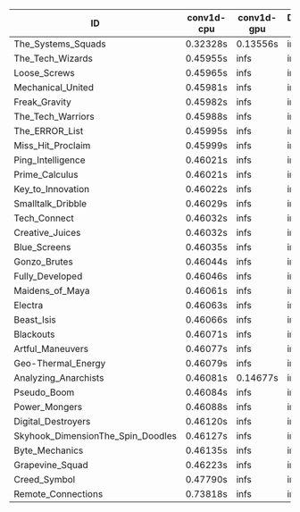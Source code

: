 |ID|conv1d-cpu|conv1d-gpu|DWSPConv2D-gpu|gemm-gpu|avg|
|-|-|-|-|-|-|
|The_Systems_Squads|0.32328s|0.13556s|infs|4.38752s|infs|
|The_Tech_Wizards|0.45955s|infs|infs|4.42046s|infs|
|Loose_Screws|0.45965s|infs|infs|4.40179s|infs|
|Mechanical_United|0.45981s|infs|infs|4.42526s|infs|
|Freak_Gravity|0.45982s|infs|infs|4.40288s|infs|
|The_Tech_Warriors|0.45988s|infs|infs|4.40113s|infs|
|The_ERROR_List|0.45995s|infs|infs|4.40182s|infs|
|Miss_Hit_Proclaim|0.45999s|infs|infs|4.39787s|infs|
|Ping_Intelligence|0.46021s|infs|infs|4.41170s|infs|
|Prime_Calculus|0.46021s|infs|infs|4.39125s|infs|
|Key_to_Innovation|0.46022s|infs|infs|4.40510s|infs|
|Smalltalk_Dribble|0.46029s|infs|infs|4.35674s|infs|
|Tech_Connect|0.46032s|infs|infs|4.43028s|infs|
|Creative_Juices|0.46032s|infs|infs|4.38646s|infs|
|Blue_Screens|0.46035s|infs|infs|4.41277s|infs|
|Gonzo_Brutes|0.46044s|infs|infs|4.38905s|infs|
|Fully_Developed|0.46046s|infs|infs|4.42419s|infs|
|Maidens_of_Maya|0.46061s|infs|infs|4.40273s|infs|
|Electra|0.46063s|infs|infs|4.40875s|infs|
|Beast_Isis|0.46066s|infs|infs|4.40677s|infs|
|Blackouts|0.46071s|infs|infs|4.39785s|infs|
|Artful_Maneuvers|0.46077s|infs|infs|4.41020s|infs|
|Geo-Thermal_Energy|0.46079s|infs|infs|4.39734s|infs|
|Analyzing_Anarchists|0.46081s|0.14677s|infs|4.39935s|infs|
|Pseudo_Boom|0.46084s|infs|infs|4.40028s|infs|
|Power_Mongers|0.46088s|infs|infs|4.39329s|infs|
|Digital_Destroyers|0.46120s|infs|infs|4.39582s|infs|
|Skyhook_DimensionThe_Spin_Doodles|0.46127s|infs|infs|4.41456s|infs|
|Byte_Mechanics|0.46135s|infs|infs|4.41442s|infs|
|Grapevine_Squad|0.46223s|infs|infs|4.36970s|infs|
|Creed_Symbol|0.47790s|infs|infs|4.36863s|infs|
|Remote_Connections|0.73818s|infs|infs|4.38790s|infs|
